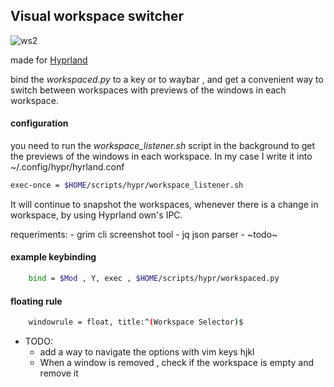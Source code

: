 ## Visual workspace switcher
![ws2](https://github.com/CarloCattano/workspacer/assets/17380530/5d28bcfc-3270-46b2-8372-33d504880855)


made for [Hyprland](https://hyprland.org)

bind the _workspaced.py_ to a key or to waybar , and get a convenient way to switch between workspaces
with previews of the windows in each workspace.

#### configuration

you need to run the _workspace_listener.sh_ script in the background to get the previews of the windows in each workspace.
In my case I write it into ~/.config/hypr/hyrland.conf

```bash
exec-once = $HOME/scripts/hypr/workspace_listener.sh
```

It will continue to snapshot the workspaces, whenever there is a change in workspace, by using Hyprland own's IPC.

requeriments:
    - grim cli screenshot tool
    - jq   json parser
    - ~todo~

#### example keybinding

```bash
    bind = $Mod , Y, exec , $HOME/scripts/hypr/workspaced.py
```

#### floating rule
```bash
    windowrule = float, title:^(Workspace Selector)$
```

- TODO: 
    - add a way to navigate the options with vim keys hjkl
    - When a window is removed , check if the workspace is empty and remove it
